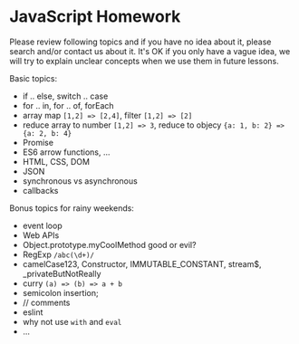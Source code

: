 # JavaScript Homework

Please review following topics and if you have no idea about it, please search and/or
contact us about it. It's OK if you only have a vague idea, we will try to explain unclear concepts
when we use them in future lessons.

Basic topics:
- if .. else, switch .. case
- for .. in, for .. of, forEach
- array map `[1,2] => [2,4]`, filter `[1,2] => [2]`
- reduce array to number `[1,2] => 3`, reduce to objecy `{a: 1, b: 2} => {a: 2, b: 4}`
- Promise
- ES6 arrow functions, ...
- HTML, CSS, DOM
- JSON
- synchronous vs asynchronous
- callbacks

Bonus topics for rainy weekends:
- event loop
- Web APIs
- Object.prototype.myCoolMethod good or evil?
- RegExp `/abc(\d+)/`
- camelCase123, Constructor, IMMUTABLE_CONSTANT, stream$, \_privateButNotReally
- curry `(a) => (b) => a + b`
- semicolon insertion;
- // comments
- eslint
- why not use `with` and `eval`
- ...